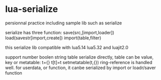 # lua-serialize
persionnal practice including sample lib such as serialize

serialize has three function:
save(src,[import,loader])
load(savestr[import,create])
import(table,filter)

this serialize lib compatible with lua5.14 lua5.32 and luajit2.0

support number boolen string table serialize directly, table can be value, key or metatable:
t={}
t[t]=t
setmetatable(t,{})
ring-reference is handled well.
for userdata, or function, it canbe serialized by import or loadr/saver function
